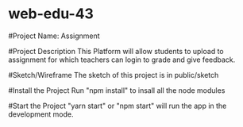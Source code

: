 # web-edu-43

#Project Name: Assignment

#Project Description 
This Platform will allow students to upload to assignment for which teachers can login to grade and give feedback.

#Sketch/Wireframe
The sketch of this project is in public/sketch

#Install the Project
Run "npm install" to insall all the node modules

#Start the Project
"yarn start" or "npm start" will run the app in the development mode.
